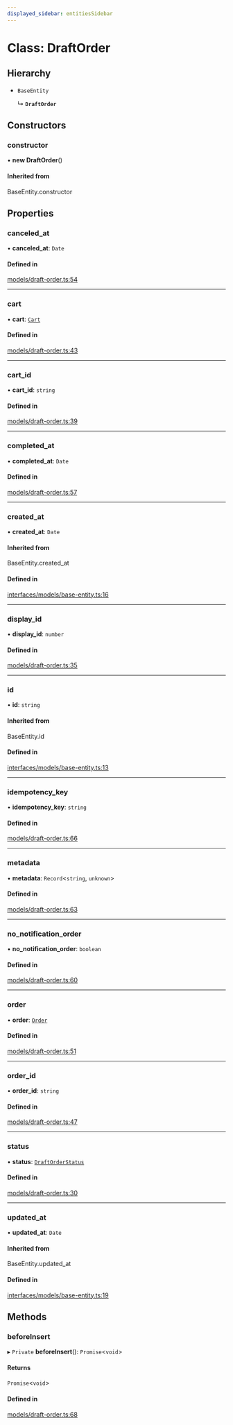 ```yaml
---
displayed_sidebar: entitiesSidebar
---
```


# Class: DraftOrder

## Hierarchy

- `BaseEntity`

  ↳ **`DraftOrder`**

## Constructors

### constructor

• **new DraftOrder**()

#### Inherited from

BaseEntity.constructor

## Properties

### canceled\_at

• **canceled\_at**: `Date`

#### Defined in

[models/draft-order.ts:54](https://github.com/medusajs/medusa/blob/884322447/packages/medusa/src/models/draft-order.ts#L54)

___

### cart

• **cart**: [`Cart`](Cart.md)

#### Defined in

[models/draft-order.ts:43](https://github.com/medusajs/medusa/blob/884322447/packages/medusa/src/models/draft-order.ts#L43)

___

### cart\_id

• **cart\_id**: `string`

#### Defined in

[models/draft-order.ts:39](https://github.com/medusajs/medusa/blob/884322447/packages/medusa/src/models/draft-order.ts#L39)

___

### completed\_at

• **completed\_at**: `Date`

#### Defined in

[models/draft-order.ts:57](https://github.com/medusajs/medusa/blob/884322447/packages/medusa/src/models/draft-order.ts#L57)

___

### created\_at

• **created\_at**: `Date`

#### Inherited from

BaseEntity.created\_at

#### Defined in

[interfaces/models/base-entity.ts:16](https://github.com/medusajs/medusa/blob/884322447/packages/medusa/src/interfaces/models/base-entity.ts#L16)

___

### display\_id

• **display\_id**: `number`

#### Defined in

[models/draft-order.ts:35](https://github.com/medusajs/medusa/blob/884322447/packages/medusa/src/models/draft-order.ts#L35)

___

### id

• **id**: `string`

#### Inherited from

BaseEntity.id

#### Defined in

[interfaces/models/base-entity.ts:13](https://github.com/medusajs/medusa/blob/884322447/packages/medusa/src/interfaces/models/base-entity.ts#L13)

___

### idempotency\_key

• **idempotency\_key**: `string`

#### Defined in

[models/draft-order.ts:66](https://github.com/medusajs/medusa/blob/884322447/packages/medusa/src/models/draft-order.ts#L66)

___

### metadata

• **metadata**: `Record`<`string`, `unknown`\>

#### Defined in

[models/draft-order.ts:63](https://github.com/medusajs/medusa/blob/884322447/packages/medusa/src/models/draft-order.ts#L63)

___

### no\_notification\_order

• **no\_notification\_order**: `boolean`

#### Defined in

[models/draft-order.ts:60](https://github.com/medusajs/medusa/blob/884322447/packages/medusa/src/models/draft-order.ts#L60)

___

### order

• **order**: [`Order`](Order.md)

#### Defined in

[models/draft-order.ts:51](https://github.com/medusajs/medusa/blob/884322447/packages/medusa/src/models/draft-order.ts#L51)

___

### order\_id

• **order\_id**: `string`

#### Defined in

[models/draft-order.ts:47](https://github.com/medusajs/medusa/blob/884322447/packages/medusa/src/models/draft-order.ts#L47)

___

### status

• **status**: [`DraftOrderStatus`](../enums/DraftOrderStatus.md)

#### Defined in

[models/draft-order.ts:30](https://github.com/medusajs/medusa/blob/884322447/packages/medusa/src/models/draft-order.ts#L30)

___

### updated\_at

• **updated\_at**: `Date`

#### Inherited from

BaseEntity.updated\_at

#### Defined in

[interfaces/models/base-entity.ts:19](https://github.com/medusajs/medusa/blob/884322447/packages/medusa/src/interfaces/models/base-entity.ts#L19)

## Methods

### beforeInsert

▸ `Private` **beforeInsert**(): `Promise`<`void`\>

#### Returns

`Promise`<`void`\>

#### Defined in

[models/draft-order.ts:68](https://github.com/medusajs/medusa/blob/884322447/packages/medusa/src/models/draft-order.ts#L68)
